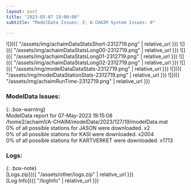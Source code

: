 ```yaml
---
layout: post
title: "2023-05-07 19:00:00"
subtitle: "ModelData Issues: 3; A-CHAIM System Issues: 0"

---
```


![]({{ "/assets/img/achaimDataStatsShort-2312719.png" | relative_url }})
![]({{ "/assets/img/achaimDataStatsLong00-2312719.png" | relative_url }})
![]({{ "/assets/img/achaimDataStatsLong01-2312719.png" | relative_url }})
![]({{ "/assets/img/achaimDataStatsLong02-2312719.png" | relative_url }})
![]({{ "/assets/img/modelDataDataStats-2312719.png" | relative_url }})
![]({{ "/assets/img/modelDataStationStats-2312719.png" | relative_url }})
![]({{ "/assets/img/achaimRunTime-2312719.png" | relative_url }})


### ModelData Issues:  
  
{: .box-warning}  
 ModelData report for 07-May-2023 19:15:08   
 /home2/achaim1/A-CHAIM/modelData/2023/127/19/modelData.mat   
 0% of all possible stations for JASON were downloaded. x2   
 0% of all possible stations for KASI were downloaded. x2004   
 0% of all possible stations for KARTVERKET were downloaded. x1713   
  


### Logs:  
  
{: .box-note}  
[Logs.zip]({{ "/assets/other/logs.zip" | relative_url }})  
[Log Info]({{ "/logInfo" | relative_url }})  
